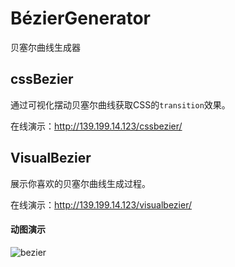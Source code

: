 # BézierGenerator
贝塞尔曲线生成器

## cssBezier
通过可视化摆动贝塞尔曲线获取CSS的`transition`效果。

在线演示：http://139.199.14.123/cssbezier/

## VisualBezier
展示你喜欢的贝塞尔曲线生成过程。

在线演示：http://139.199.14.123/visualbezier/

#### 动图演示
![bezier](http://img.lxzmww.xyz/bezier.gif)
